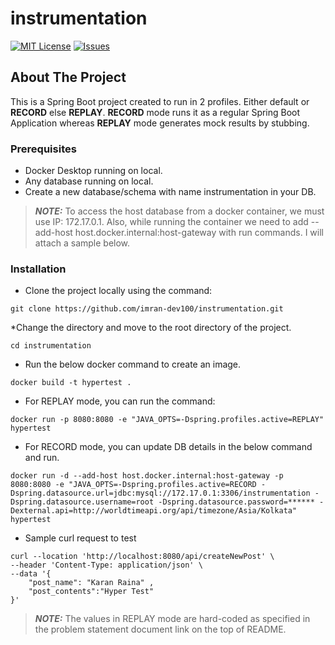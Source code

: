  # instrumentation

<a name="readme-top"></a>
[![MIT License][license-shield]][license-url]
[![Issues][issues-shield]][issues-url]

## About The Project

This is a Spring Boot project created to run in 2 profiles. Either default or **RECORD** else **REPLAY**. **RECORD** mode runs it as a regular Spring Boot Application whereas **REPLAY** mode generates mock results by stubbing.

### Prerequisites

* Docker Desktop running on local.
* Any database running on local.
* Create a new database/schema with name instrumentation in your DB.

> **_NOTE:_**  To access the host database from a docker container, we must use IP: 172.17.0.1. Also, while running the container we need to add --add-host host.docker.internal:host-gateway with run commands. I will attach a sample below.

### Installation

* Clone the project locally using the command:
```
git clone https://github.com/imran-dev100/instrumentation.git
```
*Change the directory and move to the root directory of the project.
```
cd instrumentation
```
* Run the below docker command to create an image.
```
docker build -t hypertest .
```
* For REPLAY mode, you can run the command:
```
docker run -p 8080:8080 -e "JAVA_OPTS=-Dspring.profiles.active=REPLAY" hypertest
```
* For RECORD mode, you can update DB details in the below command and run.
```
docker run -d --add-host host.docker.internal:host-gateway -p 8080:8080 -e "JAVA_OPTS=-Dspring.profiles.active=RECORD -Dspring.datasource.url=jdbc:mysql://172.17.0.1:3306/instrumentation -Dspring.datasource.username=root -Dspring.datasource.password=****** -Dexternal.api=http://worldtimeapi.org/api/timezone/Asia/Kolkata" hypertest
```
* Sample curl request to test
```
curl --location 'http://localhost:8080/api/createNewPost' \
--header 'Content-Type: application/json' \
--data '{
    "post_name": "Karan Raina" ,
    "post_contents":"Hyper Test"
}'
```
> **_NOTE:_**  The values in REPLAY mode are hard-coded as specified in the problem statement document link on the top of README.

<!-- MARKDOWN LINKS & IMAGES -->
[license-shield]: https://img.shields.io/github/license/othneildrew/Best-README-Template.svg?style=for-the-badge
[license-url]: https://github.com/imran-dev100/instrumentation/blob/main/LICENSE
[issues-shield]: https://img.shields.io/badge/MDN_Web_Docs-black?style=for-the-badge&logo=mdnwebdocs&logoColor=white
[issues-url]: https://docs.google.com/document/d/1rD08Fkx1ydxrJgMxXrYyFenFplyAV79124U_HhWC8f4/edit#heading=h.idk60b83j2
